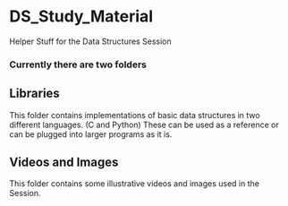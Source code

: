 # DS_Study_Material
Helper Stuff for the Data Structures Session

### Currently there are two folders
## Libraries
This folder contains implementations of basic data structures in two different languages. (C and Python)
These can be used as a reference or can be plugged into larger programs as it is.

## Videos and Images
This folder contains some illustrative videos and images used in the Session.

